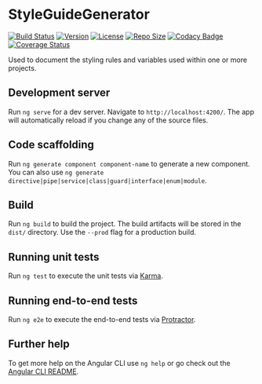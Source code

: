 # StyleGuideGenerator

[![Build Status](https://travis-ci.com/chriso86/style-guide-generator.svg?branch=master)](https://travis-ci.com/chriso86/style-guide-generator)
[![Version](https://img.shields.io/github/tag/chriso86/style-guide-generator.svg?branch=master&label=latest%20version)](https://github.com/chriso86/style-guide-generator/tags)
[![License](https://img.shields.io/github/license/chriso86/style-guide-generator.svg)](https://github.com/chriso86/style-guide-generator)
[![Repo Size](https://img.shields.io/github/repo-size/chriso86/style-guide-generator.svg)](https://github.com/chriso86/style-guide-generator)
[![Codacy Badge](https://api.codacy.com/project/badge/Grade/6006c28d8318497893f84d36a75b3eea)](https://www.codacy.com/app/chriso86/style-guide-generator?utm_source=github.com&amp;utm_medium=referral&amp;utm_content=chriso86/style-guide-generator&amp;utm_campaign=Badge_Grade)
[![Coverage Status](https://coveralls.io/repos/github/chriso86/style-guide-generator/badge.svg?branch=master)](https://coveralls.io/github/chriso86/style-guide-generator?branch=master)

Used to document the styling rules and variables used within one or more projects. 

## Development server

Run `ng serve` for a dev server. Navigate to `http://localhost:4200/`. The app will automatically reload if you change any of the source files.

## Code scaffolding

Run `ng generate component component-name` to generate a new component. You can also use `ng generate directive|pipe|service|class|guard|interface|enum|module`.

## Build

Run `ng build` to build the project. The build artifacts will be stored in the `dist/` directory. Use the `--prod` flag for a production build.

## Running unit tests

Run `ng test` to execute the unit tests via [Karma](https://karma-runner.github.io).

## Running end-to-end tests

Run `ng e2e` to execute the end-to-end tests via [Protractor](http://www.protractortest.org/).

## Further help

To get more help on the Angular CLI use `ng help` or go check out the [Angular CLI README](https://github.com/angular/angular-cli/blob/master/README.md).

